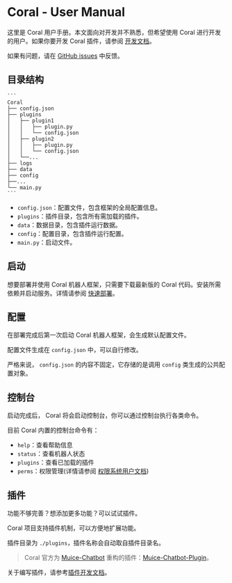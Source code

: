 # Coral - User Manual

这里是 Coral 用户手册。本文面向对开发并不熟悉，但希望使用 Coral 进行开发的用户。如果你要开发 Coral 插件，请参阅 [开发文档](DevManual.md)。

如果有问题，请在 [GitHub issues](https://github.com/ProjectCoral/Coral/issues) 中反馈。

## 目录结构

    ```
    Coral
    ├── config.json
    ├── plugins
    │   ├── plugin1
    │   │   ├── plugin.py
    │   │   └── config.json
    │   ├── plugin2
    │   │   ├── plugin.py
    │   │   └── config.json
    │   └──...
    ├── logs
    ├── data
    ├── config
    ├──...
    └── main.py
    ```

- `config.json`：配置文件，包含框架的全局配置信息。
- `plugins`：插件目录，包含所有需加载的插件。
- `data`：数据目录，包含插件运行数据。
- `config`：配置目录，包含插件运行配置。
- `main.py`：启动文件。

## 启动

想要部署并使用 Coral 机器人框架，只需要下载最新版的 Coral 代码。安装所需依赖并启动服务。详情请参阅 [快速部署](QuickStart.md)。

## 配置

在部署完成后第一次启动 Coral 机器人框架，会生成默认配置文件。

配置文件生成在 `config.json` 中，可以自行修改。

严格来说， `config.json` 的内容不固定，它存储的是调用 `config` 类生成的公共配置对象。 

## 控制台

启动完成后， Coral 将会启动控制台，你可以通过控制台执行各类命令。

目前 Coral 内置的控制台命令有：
- `help`：查看帮助信息
- `status`：查看机器人状态
- `plugins`：查看已加载的插件
- `perms`：权限管理(详情请参阅 [权限系统用户文档](https://github.com/ProjectCoral/Coral/blob/main/docs/UserManual/PermSystem.md))


## 插件

功能不够完善？想添加更多功能？可以试试插件。

Coral 项目支持插件机制，可以方便地扩展功能。

插件目录为 `./plugins`，插件名称会自动取自插件目录名。

> Coral 官方为 [Muice-Chatbot](https://github.com/Moemu/Muice-Chatbot) 重构的插件：[Muice-Chatbot-Plugin](https://github.com/ProjectCoral/Muice_Chatbot_Plugin)。

关于编写插件，请参考[插件开发文档](PluginDev.md)。
